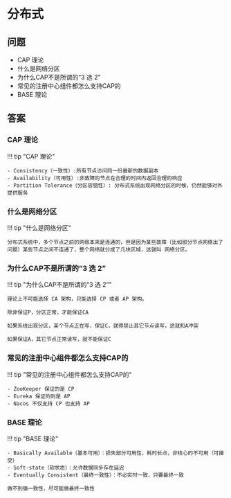 # 分布式

## 问题

- CAP 理论
- 什么是网络分区
- 为什么CAP不是所谓的“3 选 2”
- 常见的注册中心组件都怎么支持CAP的
- BASE 理论



## 答案

### CAP 理论

!!! tip "CAP 理论"

    - Consistency（一致性）:所有节点访问同一份最新的数据副本
    - Availability（可用性）:非故障的节点在合理的时间内返回合理的响应
    - Partition Tolerance（分区容错性）: 分布式系统出现网络分区的时候，仍然能够对外提供服务

### 什么是网络分区

!!! tip "什么是网络分区"

    分布式系统中，多个节点之前的网络本来是连通的，但是因为某些故障（比如部分节点网络出了问题）某些节点之间不连通了，整个网络就分成了几块区域，这就叫 网络分区。
    
### 为什么CAP不是所谓的“3 选 2”

!!! tip "为什么CAP不是所谓的“3 选 2”"

    理论上不可能选择 CA 架构，只能选择 CP 或者 AP 架构。
    
    除非保证P，分区正常，才能保证CA
    
    如果系统出现分区，某个节点正在写，保证C，就得禁止其它节点读写，这就和A冲突
    
    如果保证A，其它节点正常读写，就不能保证C
    

### 常见的注册中心组件都怎么支持CAP的

!!! tip "常见的注册中心组件都怎么支持CAP的"

    - ZooKeeper 保证的是 CP
    - Eureka 保证的则是 AP
    - Nacos 不仅支持 CP 也支持 AP



### BASE 理论

!!! tip "BASE 理论"

    - Basically Available（基本可用）：损失部分可用性，耗时长点，非核心的不可用（可接受）
    - Soft-state（软状态）：允许数据同步存在延迟
    - Eventually Consistent（最终一致性）：不必实时一致，只要最终一致
    
    做不到强一致性，尽可能做最终一致性
    